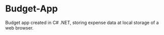 # Budget-App
Budget app created in C# .NET, storing expense data at local storage of a web browser.
